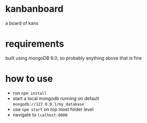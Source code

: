 # kanbanboard

a board of kans

# requirements

built using mongoDB 6.0, so probably anything above that is fine

# how to use

- run `npm install`
- start a local mongodb running on default `mongodb://127.0.0.1/my_database`
- use `npm start` on top most folder level
- navigate to `lcalhost:8080`
